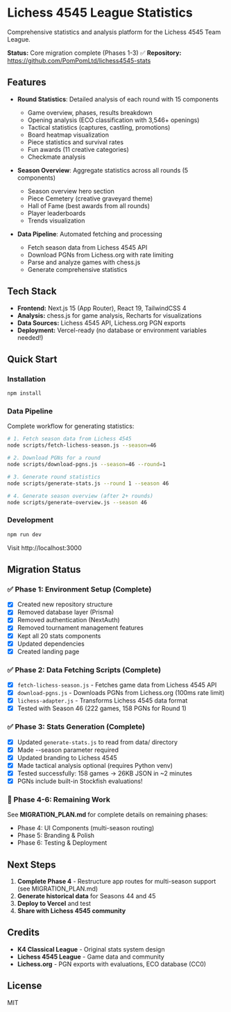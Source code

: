 # Lichess 4545 League Statistics

Comprehensive statistics and analysis platform for the Lichess 4545 Team League.

**Status:** Core migration complete (Phases 1-3) ✅
**Repository:** https://github.com/PomPomLtd/lichess4545-stats

## Features

- **Round Statistics**: Detailed analysis of each round with 15 components
  - Game overview, phases, results breakdown
  - Opening analysis (ECO classification with 3,546+ openings)
  - Tactical statistics (captures, castling, promotions)
  - Board heatmap visualization
  - Piece statistics and survival rates
  - Fun awards (11 creative categories)
  - Checkmate analysis

- **Season Overview**: Aggregate statistics across all rounds (5 components)
  - Season overview hero section
  - Piece Cemetery (creative graveyard theme)
  - Hall of Fame (best awards from all rounds)
  - Player leaderboards
  - Trends visualization

- **Data Pipeline**: Automated fetching and processing
  - Fetch season data from Lichess 4545 API
  - Download PGNs from Lichess.org with rate limiting
  - Parse and analyze games with chess.js
  - Generate comprehensive statistics

## Tech Stack

- **Frontend:** Next.js 15 (App Router), React 19, TailwindCSS 4
- **Analysis:** chess.js for game analysis, Recharts for visualizations
- **Data Sources:** Lichess 4545 API, Lichess.org PGN exports
- **Deployment:** Vercel-ready (no database or environment variables needed!)

## Quick Start

### Installation

```bash
npm install
```

### Data Pipeline

Complete workflow for generating statistics:

```bash
# 1. Fetch season data from Lichess 4545
node scripts/fetch-lichess-season.js --season=46

# 2. Download PGNs for a round
node scripts/download-pgns.js --season=46 --round=1

# 3. Generate round statistics
node scripts/generate-stats.js --round 1 --season 46

# 4. Generate season overview (after 2+ rounds)
node scripts/generate-overview.js --season 46
```

### Development

```bash
npm run dev
```

Visit http://localhost:3000

## Migration Status

### ✅ Phase 1: Environment Setup (Complete)
- [x] Created new repository structure
- [x] Removed database layer (Prisma)
- [x] Removed authentication (NextAuth)
- [x] Removed tournament management features
- [x] Kept all 20 stats components
- [x] Updated dependencies
- [x] Created landing page

### ✅ Phase 2: Data Fetching Scripts (Complete)
- [x] `fetch-lichess-season.js` - Fetches game data from Lichess 4545 API
- [x] `download-pgns.js` - Downloads PGNs from Lichess.org (100ms rate limit)
- [x] `lichess-adapter.js` - Transforms Lichess 4545 data format
- [x] Tested with Season 46 (222 games, 158 PGNs for Round 1)

### ✅ Phase 3: Stats Generation (Complete)
- [x] Updated `generate-stats.js` to read from data/ directory
- [x] Made --season parameter required
- [x] Updated branding to Lichess 4545
- [x] Made tactical analysis optional (requires Python venv)
- [x] Tested successfully: 158 games → 26KB JSON in ~2 minutes
- [x] PGNs include built-in Stockfish evaluations!

### 🚧 Phase 4-6: Remaining Work

See **MIGRATION_PLAN.md** for complete details on remaining phases:
- Phase 4: UI Components (multi-season routing)
- Phase 5: Branding & Polish
- Phase 6: Testing & Deployment

## Next Steps

1. **Complete Phase 4** - Restructure app routes for multi-season support (see MIGRATION_PLAN.md)
2. **Generate historical data** for Seasons 44 and 45
3. **Deploy to Vercel** and test
4. **Share with Lichess 4545 community**

## Credits

- **K4 Classical League** - Original stats system design
- **Lichess 4545 League** - Game data and community
- **Lichess.org** - PGN exports with evaluations, ECO database (CC0)

## License

MIT

